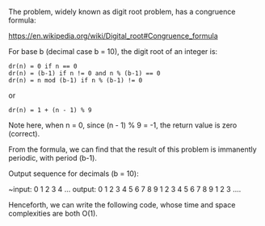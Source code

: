 The problem, widely known as digit root problem, has a congruence formula:

https://en.wikipedia.org/wiki/Digital_root#Congruence_formula

For base b (decimal case b = 10), the digit root of an integer is:

    dr(n) = 0 if n == 0
    dr(n) = (b-1) if n != 0 and n % (b-1) == 0
    dr(n) = n mod (b-1) if n % (b-1) != 0

or

    dr(n) = 1 + (n - 1) % 9

Note here, when n = 0, since (n - 1) % 9 = -1, the return value is zero (correct).

From the formula, we can find that the result of this problem is immanently periodic, with period (b-1).

Output sequence for decimals (b = 10):

~input: 0 1 2 3 4 ...
output: 0 1 2 3 4 5 6 7 8 9 1 2 3 4 5 6 7 8 9 1 2 3 ....

Henceforth, we can write the following code, whose time and space complexities are both O(1).
